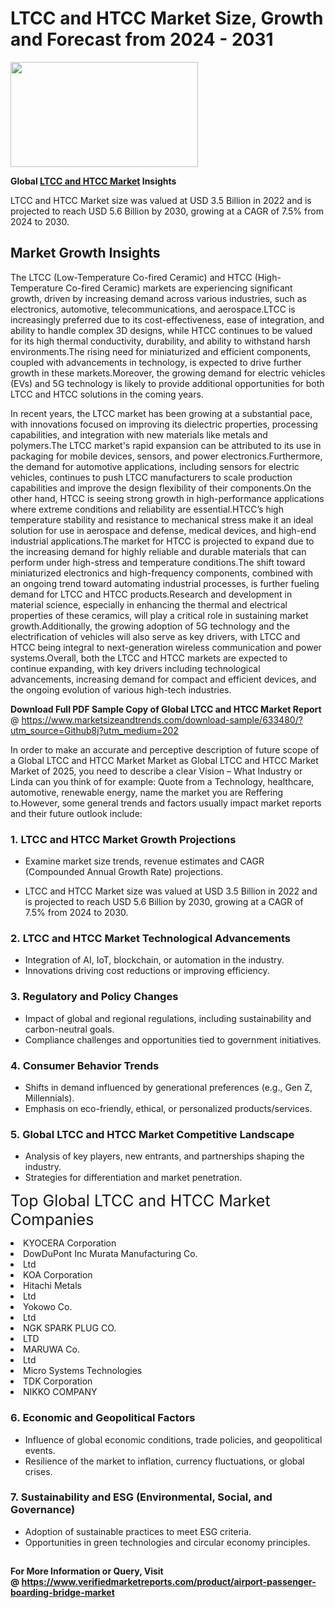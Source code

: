 <H1>LTCC and HTCC Market Size, Growth and Forecast from 2024 - 2031</H1><img class="aligncenter size-medium wp-image-584254" src="https://thirdeyenews.in/wp-content/uploads/2024/09/Global-Market-Research-300x168.jpeg" alt="" width="300" height="168" /><p><strong>Global&nbsp;<a href="https://www.marketsizeandtrends.com/download-sample/633480/?utm_source=Github8j?utm_medium=202">LTCC and HTCC Market</a> Insights</strong></p><p>LTCC and HTCC Market size was valued at USD 3.5 Billion in 2022 and is projected to reach USD 5.6 Billion by 2030, growing at a CAGR of 7.5% from 2024 to 2030.</p><p><h2>Market Growth Insights</h2> <p>The LTCC (Low-Temperature Co-fired Ceramic) and HTCC (High-Temperature Co-fired Ceramic) markets are experiencing significant growth, driven by increasing demand across various industries, such as electronics, automotive, telecommunications, and aerospace.LTCC is increasingly preferred due to its cost-effectiveness, ease of integration, and ability to handle complex 3D designs, while HTCC continues to be valued for its high thermal conductivity, durability, and ability to withstand harsh environments.The rising need for miniaturized and efficient components, coupled with advancements in technology, is expected to drive further growth in these markets.Moreover, the growing demand for electric vehicles (EVs) and 5G technology is likely to provide additional opportunities for both LTCC and HTCC solutions in the coming years.</p> <p>In recent years, the LTCC market has been growing at a substantial pace, with innovations focused on improving its dielectric properties, processing capabilities, and integration with new materials like metals and polymers.The LTCC market's rapid expansion can be attributed to its use in packaging for mobile devices, sensors, and power electronics.Furthermore, the demand for automotive applications, including sensors for electric vehicles, continues to push LTCC manufacturers to scale production capabilities and improve the design flexibility of their components.On the other hand, HTCC is seeing strong growth in high-performance applications where extreme conditions and reliability are essential.HTCC’s high temperature stability and resistance to mechanical stress make it an ideal solution for use in aerospace and defense, medical devices, and high-end industrial applications.The market for HTCC is projected to expand due to the increasing demand for highly reliable and durable materials that can perform under high-stress and temperature conditions.The shift toward miniaturized electronics and high-frequency components, combined with an ongoing trend toward automating industrial processes, is further fueling demand for LTCC and HTCC products.Research and development in material science, especially in enhancing the thermal and electrical properties of these ceramics, will play a critical role in sustaining market growth.Additionally, the growing adoption of 5G technology and the electrification of vehicles will also serve as key drivers, with LTCC and HTCC being integral to next-generation wireless communication and power systems.Overall, both the LTCC and HTCC markets are expected to continue expanding, with key drivers including technological advancements, increasing demand for compact and efficient devices, and the ongoing evolution of various high-tech industries.</p> <p><span class=""><strong>Download Full PDF Sample Copy of Global LTCC and HTCC Market Report</strong> @ <a href="https://www.marketsizeandtrends.com/download-sample/633480/?utm_source=Github8j?utm_medium=202" target="_blank">https://www.marketsizeandtrends.com/download-sample/633480/?utm_source=Github8j?utm_medium=202</a></span></p><p>In order to make an accurate and perceptive description of future scope of a Global&nbsp;LTCC and HTCC Market Market as Global&nbsp;LTCC and HTCC Market Market of 2025, you need to describe a clear Vision &ndash; What Industry or Linda can you think of for example: Quote from a Technology, healthcare, automotive, renewable energy, name the market you are Reffering to.However, some general trends and factors usually impact market reports and their future outlook include:</p><h3>1.&nbsp;<strong>LTCC and HTCC Market Growth Projections</strong></h3><ul><li>Examine market size trends, revenue estimates and CAGR (Compounded Annual Growth Rate) projections.</li><li><p>LTCC and HTCC Market size was valued at USD 3.5 Billion in 2022 and is projected to reach USD 5.6 Billion by 2030, growing at a CAGR of 7.5% from 2024 to 2030.</p></li></ul><h3>2.&nbsp;<strong>LTCC and HTCC Market Technological Advancements</strong></h3><ul><li>Integration of AI, IoT, blockchain, or automation in the industry.</li><li>Innovations driving cost reductions or improving efficiency.</li></ul><h3>3.&nbsp;<strong>Regulatory and Policy Changes</strong></h3><ul><li>Impact of global and regional regulations, including sustainability and carbon-neutral goals.</li><li>Compliance challenges and opportunities tied to government initiatives.</li></ul><h3>4.&nbsp;<strong>Consumer Behavior Trends</strong></h3><ul><li>Shifts in demand influenced by generational preferences (e.g., Gen Z, Millennials).</li><li>Emphasis on eco-friendly, ethical, or personalized products/services.</li></ul><h3>5.&nbsp;<strong>Global LTCC and HTCC Market Competitive Landscape</strong></h3><ul><li>Analysis of key players, new entrants, and partnerships shaping the industry.</li><li>Strategies for differentiation and market penetration.</li></ul><p data-pm-slice="1 1 []"><span style="color: inherit; font-family: inherit; font-size: 25px;">Top Global LTCC and HTCC Market Companies</span></p><div class="" data-test-id=""><p><li>KYOCERA Corporation</li><li> DowDuPont Inc Murata Manufacturing Co.</li><li> Ltd</li><li> KOA Corporation</li><li> Hitachi Metals</li><li> Ltd</li><li> Yokowo Co.</li><li> Ltd</li><li> NGK SPARK PLUG CO.</li><li> LTD</li><li> MARUWA Co.</li><li> Ltd</li><li> Micro Systems Technologies</li><li> TDK Corporation</li><li> NIKKO COMPANY</li></p></div><h3>6.&nbsp;<strong>Economic and Geopolitical Factors</strong></h3><ul><li>Influence of global economic conditions, trade policies, and geopolitical events.</li><li>Resilience of the market to inflation, currency fluctuations, or global crises.</li></ul><h3>7.&nbsp;<strong>Sustainability and ESG (Environmental, Social, and Governance)</strong></h3><ul><li>Adoption of sustainable practices to meet ESG criteria.</li><li>Opportunities in green technologies and circular economy principles.</li></ul><h2><strong style="font-size: 14px;">For More Information or Query, Visit @&nbsp;</strong><a style="background-color: #ffffff; font-size: 14px;" href="https://www.marketsizeandtrends.com/report/ltcc-and-htcc-market/" target="_blank">https://www.verifiedmarketreports.com/product/airport-passenger-boarding-bridge-market</a></h2>